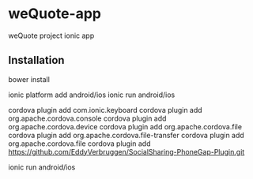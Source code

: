 weQuote-app
===========

weQuote project ionic app

Installation
------------

bower install

ionic platform add android/ios
ionic run android/ios

cordova plugin add com.ionic.keyboard
cordova plugin add org.apache.cordova.console
cordova plugin add org.apache.cordova.device
cordova plugin add org.apache.cordova.file
cordova plugin add org.apache.cordova.file-transfer
cordova plugin add org.apache.cordova.file
cordova plugin add https://github.com/EddyVerbruggen/SocialSharing-PhoneGap-Plugin.git

ionic run android/ios
